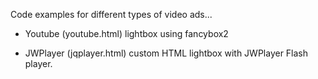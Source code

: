 Code examples for different types of video ads...

- Youtube (youtube.html) lightbox using fancybox2

- JWPlayer (jqplayer.html) custom HTML lightbox with JWPlayer Flash player.

